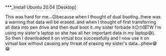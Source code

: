 ***_Install Ubuntu 20.04 [Desktop]

This was hard for me...😥because when I thought of dual booting..there was a warning that data will be erased..and when I thought of first transferring all data into pen drive and then dual boot it..my sister forbade it😐🙄(BTW I'm using my sister's laptop so she has all her important data in my laptop😅). So then I downloaded it on virtual box successfully and I now use it on virtual box without causing any threat of erasing my sister's data...phew😁😁
